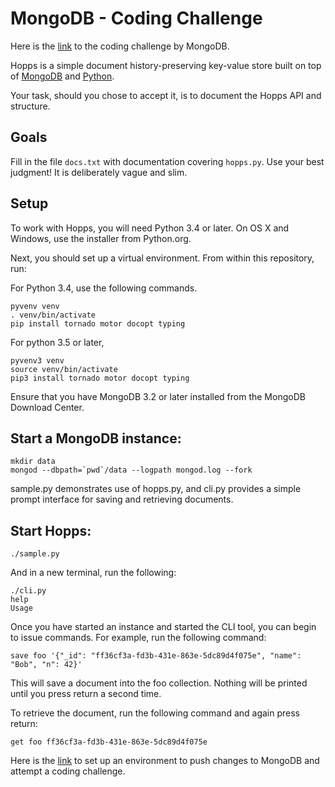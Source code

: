# MongoDB - Coding Challenge

Here is the [link](https://github.com/LakshmiLavanyaKasturi/docs-coding-challenge) to the coding challenge by MongoDB.

Hopps is a simple document history-preserving key-value store built on top of [MongoDB](https://www.mongodb.com/) and [Python](https://www.python.org/).

Your task, should you chose to accept it, is to document the Hopps API and structure.

## Goals
Fill in the file `docs.txt` with documentation covering `hopps.py`. Use your best judgment! It is deliberately vague and slim.

## Setup
To work with Hopps, you will need Python 3.4 or later. On OS X and Windows, use the installer from Python.org.

Next, you should set up a virtual environment. From within this repository, run:

For Python 3.4, use the following commands. 

```
pyvenv venv
. venv/bin/activate
pip install tornado motor docopt typing
```

For python 3.5 or later, 
                                                                                        

```
pyvenv3 venv
source venv/bin/activate
pip3 install tornado motor docopt typing
```

Ensure that you have MongoDB 3.2 or later installed from the MongoDB Download Center.

## Start a MongoDB instance:

```
mkdir data
mongod --dbpath=`pwd`/data --logpath mongod.log --fork
```

sample.py demonstrates use of hopps.py, and cli.py provides a simple prompt interface for saving and retrieving documents.

## Start Hopps:

`./sample.py`

And in a new terminal, run the following:

```
./cli.py
help
Usage
```

Once you have started an instance and started the CLI tool, you can begin to issue commands. For example, run the following command:

`save foo '{"_id": "ff36cf3a-fd3b-431e-863e-5dc89d4f075e", "name": "Bob", "n": 42}'`

This will save a document into the foo collection. Nothing will be printed until you press return a second time.

To retrieve the document, run the following command and again press return:

`get foo ff36cf3a-fd3b-431e-863e-5dc89d4f075e`


Here is the [link](https://github.com/LakshmiLavanyaKasturi/Learnings/blob/master/giza-installation-Mongodb.txt) to set up an environment to push changes to MongoDB and attempt a coding challenge.
